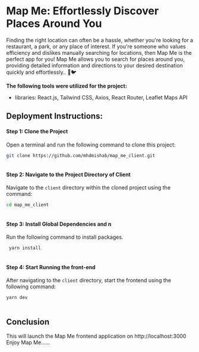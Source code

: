 # Map Me: Effortlessly Discover Places Around You

Finding the right location can often be a hassle, whether you're looking for a restaurant, a park, or any place of interest. If you're someone who values efficiency and dislikes manually searching for locations, then Map Me is the perfect app for you! Map Me allows you to search for places around you, providing detailed information and directions to your desired destination quickly and effortlessly.. 🚀🐦



**The following tools were utilized for the project:**

- libraries: React.js, Tailwind CSS, Axios, React Router, Leaflet Maps API


## Deployment Instructions:


#### Step 1: Clone the Project

Open a terminal and run the following command to clone this project:
```bash
git clone https://github.com/mhdmishab/map_me_client.git
 
```
#### Step 2: Navigate to the Project Directory of Client 

Navigate to the `client` directory within the cloned project using the command:
```bash
cd map_me_client
 
```

#### Step 3: Install Global Dependencies and n

Run the following command to install packages.
```bash
 yarn install
 
```
#### Step 4: Start Running the front-end 

After navigating to the `client` directory, start the frontend using the following command:
```bash
yarn dev
 
```

## Conclusion

This will launch the Map Me frontend application on http://localhost:3000
Enjoy Map Me......
